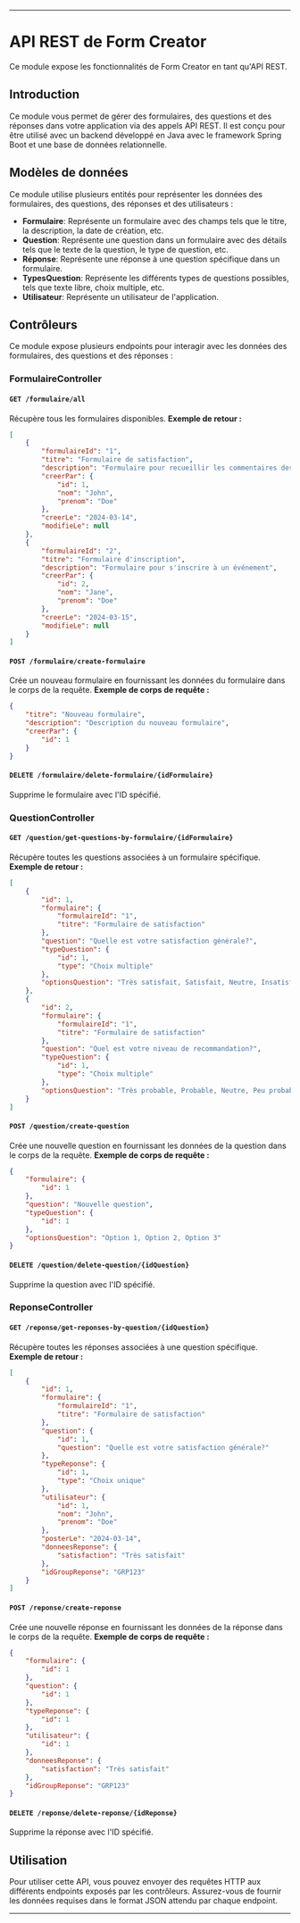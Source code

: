 
---

# API REST de Form Creator

Ce module expose les fonctionnalités de Form Creator en tant qu'API REST.

## Introduction

Ce module vous permet de gérer des formulaires, des questions et des réponses dans votre application via des appels API REST. Il est conçu pour être utilisé avec un backend développé en Java avec le framework Spring Boot et une base de données relationnelle.

## Modèles de données

Ce module utilise plusieurs entités pour représenter les données des formulaires, des questions, des réponses et des utilisateurs :

- **Formulaire**: Représente un formulaire avec des champs tels que le titre, la description, la date de création, etc.
- **Question**: Représente une question dans un formulaire avec des détails tels que le texte de la question, le type de question, etc.
- **Réponse**: Représente une réponse à une question spécifique dans un formulaire.
- **TypesQuestion**: Représente les différents types de questions possibles, tels que texte libre, choix multiple, etc.
- **Utilisateur**: Représente un utilisateur de l'application.

## Contrôleurs

Ce module expose plusieurs endpoints pour interagir avec les données des formulaires, des questions et des réponses :

### FormulaireController

#### ``GET /formulaire/all``
Récupère tous les formulaires disponibles.
**Exemple de retour :**
```json
[
    {
        "formulaireId": "1",
        "titre": "Formulaire de satisfaction",
        "description": "Formulaire pour recueillir les commentaires des clients",
        "creerPar": {
            "id": 1,
            "nom": "John",
            "prenom": "Doe"
        },
        "creerLe": "2024-03-14",
        "modifieLe": null
    },
    {
        "formulaireId": "2",
        "titre": "Formulaire d'inscription",
        "description": "Formulaire pour s'inscrire à un événement",
        "creerPar": {
            "id": 2,
            "nom": "Jane",
            "prenom": "Doe"
        },
        "creerLe": "2024-03-15",
        "modifieLe": null
    }
]
```

#### ``POST /formulaire/create-formulaire``
Crée un nouveau formulaire en fournissant les données du formulaire dans le corps de la requête.
**Exemple de corps de requête :**
```json
{
    "titre": "Nouveau formulaire",
    "description": "Description du nouveau formulaire",
    "creerPar": {
        "id": 1
    }
}
```

#### ``DELETE /formulaire/delete-formulaire/{idFormulaire}``
Supprime le formulaire avec l'ID spécifié.

### QuestionController

#### ``GET /question/get-questions-by-formulaire/{idFormulaire}``
Récupère toutes les questions associées à un formulaire spécifique.
**Exemple de retour :**
```json
[
    {
        "id": 1,
        "formulaire": {
            "formulaireId": "1",
            "titre": "Formulaire de satisfaction"
        },
        "question": "Quelle est votre satisfaction générale?",
        "typeQuestion": {
            "id": 1,
            "type": "Choix multiple"
        },
        "optionsQuestion": "Très satisfait, Satisfait, Neutre, Insatisfait, Très insatisfait"
    },
    {
        "id": 2,
        "formulaire": {
            "formulaireId": "1",
            "titre": "Formulaire de satisfaction"
        },
        "question": "Quel est votre niveau de recommandation?",
        "typeQuestion": {
            "id": 1,
            "type": "Choix multiple"
        },
        "optionsQuestion": "Très probable, Probable, Neutre, Peu probable, Très peu probable"
    }
]
```

#### ``POST /question/create-question``
Crée une nouvelle question en fournissant les données de la question dans le corps de la requête.
**Exemple de corps de requête :**
```json
{
    "formulaire": {
        "id": 1
    },
    "question": "Nouvelle question",
    "typeQuestion": {
        "id": 1
    },
    "optionsQuestion": "Option 1, Option 2, Option 3"
}
```

#### ``DELETE /question/delete-question/{idQuestion}``
Supprime la question avec l'ID spécifié.

### ReponseController

#### ``GET /reponse/get-reponses-by-question/{idQuestion}``
Récupère toutes les réponses associées à une question spécifique.
**Exemple de retour :**
```json
[
    {
        "id": 1,
        "formulaire": {
            "formulaireId": "1",
            "titre": "Formulaire de satisfaction"
        },
        "question": {
            "id": 1,
            "question": "Quelle est votre satisfaction générale?"
        },
        "typeReponse": {
            "id": 1,
            "type": "Choix unique"
        },
        "utilisateur": {
            "id": 1,
            "nom": "John",
            "prenom": "Doe"
        },
        "posterLe": "2024-03-14",
        "donneesReponse": {
            "satisfaction": "Très satisfait"
        },
        "idGroupReponse": "GRP123"
    }
]
```

#### ``POST /reponse/create-reponse``
Crée une nouvelle réponse en fournissant les données de la réponse dans le corps de la requête.
**Exemple de corps de requête :**
```json
{
    "formulaire": {
        "id": 1
    },
    "question": {
        "id": 1
    },
    "typeReponse": {
        "id": 1
    },
    "utilisateur": {
        "id": 1
    },
    "donneesReponse": {
        "satisfaction": "Très satisfait"
    },
    "idGroupReponse": "GRP123"
}
```

#### ``DELETE /reponse/delete-reponse/{idReponse}``
Supprime la réponse avec l'ID spécifié.

## Utilisation

Pour utiliser cette API, vous pouvez envoyer des requêtes HTTP aux différents endpoints exposés par les contrôleurs. Assurez-vous de fournir les données requises dans le format JSON attendu par chaque endpoint.



---
